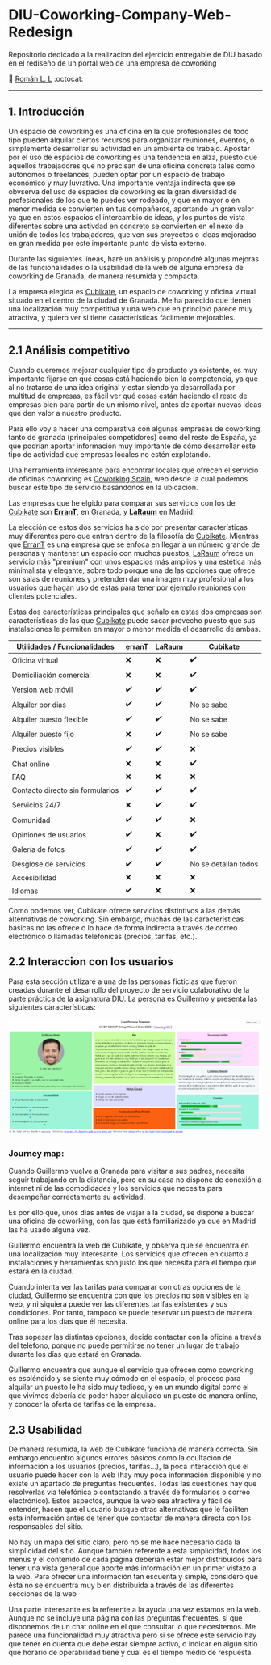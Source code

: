 # DIU-Coworking-Company-Web-Redesign
 Repositorio dedicado a la realizacion del ejercicio entregable de DIU basado en el rediseño de un portal web de una empresa de coworking

:boy:  [ Román L. L](http://github.com/romanlarrosa)    :octocat:

---
## 1. Introducción

Un espacio de coworking es una oficina en la que profesionales de todo tipo pueden alquilar ciertos recursos para organizar reuniones, eventos, o simplemente desarrollar su actividad en un ambiente de trabajo. Apostar por el uso de espacios de coworking es una tendencia en alza, puesto que aquellos trabajadores que no precisan de una oficina concreta tales como autónomos o freelances, pueden optar por un espacio de trabajo económico y muy luvrativo.
Una importante ventaja indirecta que se obvserva del uso de espacios de coworking es la gran diversidad de profesionales de los que te puedes ver rodeado, y que en mayor o en menor medida se convierten en tus compañeros, aportando un gran valor ya que en estos espacios el intercambio de ideas, y los puntos de vista diferentes sobre una activdad en concreto se convierten en el nexo de unión de todos los trabajadores, que ven sus proyectos o ideas mejoradso en gran medida por este importante punto de vista externo.

Durante las siguientes líneas, haré un análisis y propondré algunas mejoras de las funcionalidades o la usabilidad de la web de alguna empresa de coworking de Granada, de manera resumida y compacta.

La empresa elegida es [Cubikate](https://cubikate.es/), un espacio de coworking y oficina virtual situado en el centro de la ciudad de Granada. Me ha parecido que tienen una localización muy competitiva y una web que en principio parece muy atractiva, y quiero ver si tiene características fácilmente mejorables.



---
## 2.1 Análisis competitivo

Cuando queremos mejorar cualquier tipo de producto ya existente, es muy importante fijarse en qué cosas está haciendo bien la competencia, ya que al no tratarse de una idea original y estar siendo ya desarrollada por multitud de empresas, es fácil ver qué cosas están haciendo el resto de empresas bien para partir de un mismo nivel, antes de aportar nuevas ideas que den valor a nuestro producto.

Para ello voy a hacer una comparativa con algunas empresas de coworking, tanto de granada (principales competidores) como del resto de España, ya que podrían aportar información muy importante de cómo desarrollar este tipo de actividad que empresas locales no estén explotando.

Una herramienta interesante para encontrar locales que ofrecen el servicio de oficinas coworking es [Coworking Spain](https://coworkingspain.es/), web desde la cual podemos buscar este tipo de servicio basándonos en la ubicación.

Las empresas que he elgido para comparar sus servicios con los de [Cubikate](https://cubikate.es/) son **[ErranT](https://www.errant.es/es/)**, en Granada, y **[LaRaum](https://www.laraum.com/)** en Madrid.

La elección de estos dos servicios ha sido por presentar características muy diferentes pero que entran dentro de la filosofía de [Cubikate](https://cubikate.es/). Mientras que [ErranT](https://www.errant.es/es/) es una empresa que se enfoca en llegar a un número grande de personas y mantener un espacio con muchos puestos, [LaRaum](https://www.laraum.com/) ofrece un servicio más "premium" con unos espacios más amplios y una estética más minimalista y elegante, sobre todo porque una de las opciones que ofrece son salas de reuniones y pretenden dar una imagen muy profesional a los usuarios que hagan uso de estas para tener por ejemplo reuniones con clientes potenciales.

Estas dos características principales que señalo en estas dos empresas son características de las que [Cubikate](https://cubikate.es/) puede sacar provecho puesto que sus instalaciones le permiten en mayor o menor medida el desarrollo de ambas.

| Utilidades / Funcionalidades  | [erranT] | [LaRaum] | [Cubikate]
|--|--|--|--|
|Oficina virtual                |❌	 |❌     |✔️
|Domiciliación comercial        |❌	 |❌     |✔️
|Version web móvil              |✔️	  |✔️     |✔️
|Alquiler por dias              |✔️	  |✔️     |No se sabe
|Alquiler puesto flexible       |✔️	  |✔️     |No se sabe
|Alquiler puesto fijo           |❌ 	 |✔️     |No se sabe
|Precios visibles               |✔️	  |✔️     |❌
|Chat online                    |❌	 |❌     |✔️
|FAQ                            |❌	 |❌     |❌
|Contacto directo sin formularios|✔️  |✔️     |✔️
|Servicios 24/7                 |❌ 	 |✔️     |✔️
|Comunidad                      |✔️	  |✔️     |❌
|Opiniones de usuarios          |✔️	  |❌     |✔️
|Galería de fotos               |✔️	  |✔️     |✔️
|Desglose de servicios          |✔️	  |✔️     |No se detallan todos
|Accesibilidad                  |❌	 |❌     |❌
|Idiomas                        |✔️	  |❌     |❌

Como podemos ver, Cubikate ofrece servicios distintivos a las demás alternativas de coworking. Sin embargo, muchas de las características básicas no las ofrece o lo hace de forma indirecta a través de correo electrónico o llamadas telefónicas (precios, tarifas, etc.).

## 2.2 Interaccion con los usuarios

Para esta sección utilizaré a una de las personas ficticias que fueron creadas durante el desarrollo del proyecto de servicio colaborativo de la parte práctica de la asignatura DIU. La persona es Guillermo y presenta las siguientes características:

![](/img/Plantilla_Guillermo.png)

### Journey map:
Cuando Guillermo vuelve a Granada para visitar a sus padres, necesita seguir trabajando en la distancia, pero en su casa no dispone de conexión a internet ni de las comodidades y los servicios que necesita para desempeñar correctamente su actividad. 

Es por ello que, unos días antes de viajar a la ciudad, se dispone a buscar una oficina de coworking, con las que está familiarizado ya que en Madrid las ha usado alguna vez.

Guillermo encuentra la web de Cubikate, y observa que se encuentra en una localización muy interesante. Los servicios que ofrecen en cuanto a instalaciones y herramientas son justo los que necesita para el tiempo que estará en la ciudad. 

Cuando intenta ver las tarifas para comparar con otras opciones de la ciudad, Guillermo se encuentra con que los precios no son visibles en la web, y ni siquiera puede ver las diferentes tarifas existentes y sus condiciones. Por tanto, tampoco se puede reservar un puesto de manera online para los días que él necesita.

Tras sopesar las distintas opciones, decide contactar con la oficina a través del teléfono, porque no puede permitirse no tener un lugar de trabajo durante los días que estará en Granada.

Guillermo encuentra que aunque el servicio que ofrecen como coworking es espléndido y se siente muy cómodo en el espacio, el proceso para alquilar un puesto le ha sido muy tedioso, y en un mundo digital como el que vivimos debería de poder haber alquilado un puesto de manera online, y conocer la oferta de tarifas de la empresa.

## 2.3 Usabilidad

De manera resumida, la web de Cubikate funciona de manera correcta. Sin embargo encuentro algunos errores básicos como la ocultación de información a los usuarios (precios, tarifas...), la poca interacción que el usuario puede hacer con la web (hay muy poca información disponible y no existe un apartado de preguntas frecuentes. Todas las cuestiones hay que resolverlas vía telefónica o contactando a través de formularios o correo electrónico). Estos aspectos, aunque la web sea atractiva y fácil de entender, hacen que el usuario busque otras alternativas que le faciliten esta información antes de tener que contactar de manera directa con los responsables del sitio.

No hay un mapa del sitio claro, pero no se me hace necesario dada la simplicidad del sitio. Aunque también referente a esta simplicidad, todos los menús y el contenido de cada página deberían estar mejor distribuidos para tener una vista general que aporte más información en un primer vistazo a la web. Para ofrecer una información tan escuenta y simple, considero que ésta no se encuentra muy bien distribuida a través de las diferentes secciones de la web

Una parte interesante es la referente a la ayuda una vez estamos en la web. Aunque no se incluye una página con las preguntas frecuentes, si que disponemos de un chat online en el que consultar lo que necesitemos. Me parece una funcionalidad muy atractiva pero si se ofrece este servicio hay que tener en cuenta que debe estar siempre activo, o indicar en algún sitio qué horario de operabilidad tiene y cual es el tiempo medio de respuesta.





[Cubikate]:(https://cubikate.es/)
[Coworking Spain]:(https://coworkingspain.es/)
[ErranT]:(https://www.errant.es/es/)
[LaRaum]:(https://www.laraum.com/)